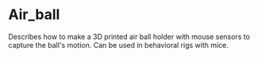 # Air_ball
Describes how to make a 3D printed air ball holder with mouse sensors to capture the ball's motion. Can be used in behavioral rigs with mice.
